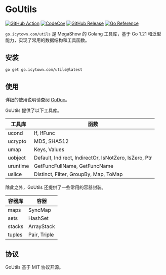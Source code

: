 # GoUtils

[![GitHub Action](https://github.com/MegaShow/goutils/actions/workflows/main.yaml/badge.svg)](https://github.com/MegaShow/goutils/actions/workflows/main.yaml)
[![CodeCov](https://codecov.io/gh/MegaShow/goutils/graph/badge.svg?token=VI2BCE8X5H)](https://codecov.io/gh/MegaShow/goutils)
[![GitHub Release](https://img.shields.io/github/v/release/megashow/goutils)](https://github.com/megashow/goutils/releases)
[![Go Reference](https://pkg.go.dev/badge/go.icytown.com/utils.svg)](https://pkg.go.dev/go.icytown.com/utils)

`go.icytown.com/utils` 是 MegaShow 的 Golang 工具库，基于 Go 1.21 和泛型能力，实现了常用的数据结构和工具函数。

## 安装

```sh
go get go.icytown.com/utils@latest
```

## 使用

详细的使用说明请查阅 [GoDoc](https://pkg.go.dev/go.icytown.com/utils)。

GoUtils 提供了以下工具库。

| 工具库 | 函数 |
| -- | -- |
| ucond | If, IfFunc |
| ucrypto | MD5, SHA512 |
| umap | Keys, Values |
| uobject | Default, Indirect, IndirectOr, IsNotZero, IsZero, Ptr |
| uruntime | GetFuncFullName, GetFuncName |
| uslice | Distinct, Filter, GroupBy, Map, ToMap |

除此之外，GoUtils 还提供了一些常用的容器封装。

| 容器库 | 容器 |
| -- | -- |
| maps | SyncMap |
| sets | HashSet |
| stacks | ArrayStack |
| tuples | Pair, Triple |

## 协议

GoUtils 基于 MIT 协议开源。
